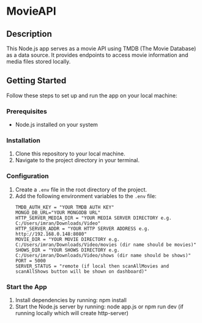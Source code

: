 # MovieAPI

## Description
This Node.js app serves as a movie API using TMDB (The Movie Database) as a data source. It provides endpoints to access movie information and media files stored locally.

## Getting Started
Follow these steps to set up and run the app on your local machine:

### Prerequisites
- Node.js installed on your system

### Installation
1. Clone this repository to your local machine.
2. Navigate to the project directory in your terminal.

### Configuration
1. Create a `.env` file in the root directory of the project.
2. Add the following environment variables to the `.env` file:
   ```plaintext
   TMDB_AUTH_KEY = "YOUR TMDB AUTH KEY"
   MONGO_DB_URL="YOUR MONGODB URL"
   HTTP_SERVER_MEDIA_DIR = "YOUR MEDIA SERVER DIRECTORY e.g. C:/Users/imran/Downloads/Video"
   HTTP_SERVER_ADDR = "YOUR HTTP SERVER ADDRESS e.g. http://192.168.0.148:8080"
   MOVIE_DIR = "YOUR MOVIE DIRECTORY e.g. C:/Users/imran/Downloads/Video/movies (dir name should be movies)"
   SHOWS_DIR = "YOUR SHOWS DIRECTORY e.g. C:/Users/imran/Downloads/Video/shows (dir name should be shows)"
   PORT = 5000
   SERVER_STATUS = "remote (if local then scanAllMovies and scanAllShows button will be shown on dashboard)"

### Start the App
1. Install dependencies by running:
npm install
2. Start the Node.js server by running:
node app.js or npm run dev (if running locally which will create http-server)